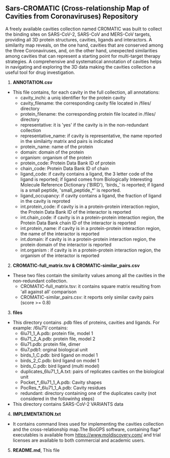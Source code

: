 ## Sars-CROMATIC (Cross-relationship Map of Cavities from Coronaviruses) Repository ##

A freely available cavities collection named CROMATIC was built to collect the binding sites on SARS-CoV-2, SARS-CoV and MERS-CoV targets, providing all 3D protein structures, cavities, ligands and interactors. A similarity map reveals, on the one hand, cavities that are conserved among the three Coronaviruses, and, on the other hand, unexpected similarities among cavities that can represent a starting point for multi-target therapy strategies. A comprehensive and systematical annotation of cavities helps in navigating and exploring the 3D data making the cavities collection a useful tool for drug investigation.

1. **ANNOTATION.csv** 
  - This file contains, for each cavity in the full collection, all annotations:
     - cavity_inchi: a uniq identifier for the protein cavity
     - cavity_filename: the corresponding cavity file located in /files/ directory
     - protein_filename: the corresponding protein file located in /files/ directory
     - representative: it is 'yes' if the cavity is in the non-redundant collection
     - representative_name: if cavity is representative, the name reported in the similairty matrix and pairs is indicated
     - protein_name: name of the protein 
     - domain: domain of the protein
     - organism: organism of the protein
     - protein_code: Protein Data Bank ID of protein
     - chain_code: Protein Data Bank ID of chain
     - ligand_code: if cavity contains a ligand, the 3 letter code of the ligand is reported; if ligand comes from Biologically Interesting Molecule Reference Dictionary ('BIRD'), 'birds_' is reported; if ligand is a small peptide, 'small_peptide_*' is reported.
     - ligand_occupancy: if cavity contains a ligand, the fraction of ligand in the cavity is reproted
     - int.protein_code: if cavity is in a protein-protein interaction region, the Protein Data Bank ID of the interactor is reported
     - int.chain_code: if cavity is in a protein-protein interaction region, the Protein Data Bank chain ID of the interactor is reported
     - int.protein_name: if cavity is in a protein-protein interaction region, the name of the interactor is reported
     - int.domain: if cavity is in a protein-protein interaction region, the protein domain of the interactor is reported
     - int.organism : if cavity is in a protein-protein interaction region, the organism of the interactor is reported

2. **CROMATIC-full_matrix.tsv & CROMATIC-similar_pairs.csv**
  - These two files contain the similarity values among all the cavities in the non-redundant collection.
     - CROMATIC-full_matrix.tsv: it contains square matrix resulting from 'all against all' comparison
     - CROMATIC-similar_pairs.csv: it reports only similar cavity pairs (score >= 0.8)

3. **files**
  - This directory contains .pdb files of proteins, cavities and ligands. For example: /6lu71/ contains:
     - 6lu71_1_A.pdb: protein file, model 1
     - 6lu71_2_A.pdb: protein file, model 2
     - 6lu71.pdb: protein file, dimer
     - 6lu7.pdb1: orginal biological unit
     - birds_1_C.pdb: bird ligand on model 1
     - birds_2_C.pdb: bird ligand on model 1
     - birds_C.pdb: bird ligand (multi model)
     - duplicates_6lu71_1_A.txt: pairs of replicates cavities on the biological unit
     - Pocket_*_6lu71_1_A.pdb: Cavity shapes
     - PocRes_*_6lu71_1_A.pdb: Cavity residues
     - redundant: directory containing one of the duplicates cavity (not considered in the followinhg steps)
  - This directory contains SARS-CoV-2 VARIANTS data

4. **IMPLEMENTATION.txt**
  - It contains command lines used for implementing the cavities collection and the cross-relationship map.The BioGPS software, containing flap* executables is available from https://www.moldiscovery.com/ and trial licenses are available to both commercial and academic users.

5. **README.md**, This file
